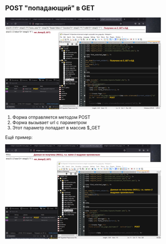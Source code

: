 ## POST "попадающий" в GET

<img src="./img/post_get.png" alt="drawing" width="1100"/>

1. Форма отправляется методом POST
2. Форма вызывает url с параметром
3. Этот параметр попадает в массив $_GET

Ещё пример:

<img src="./img/post_get_2.png" alt="drawing" width="1100"/>